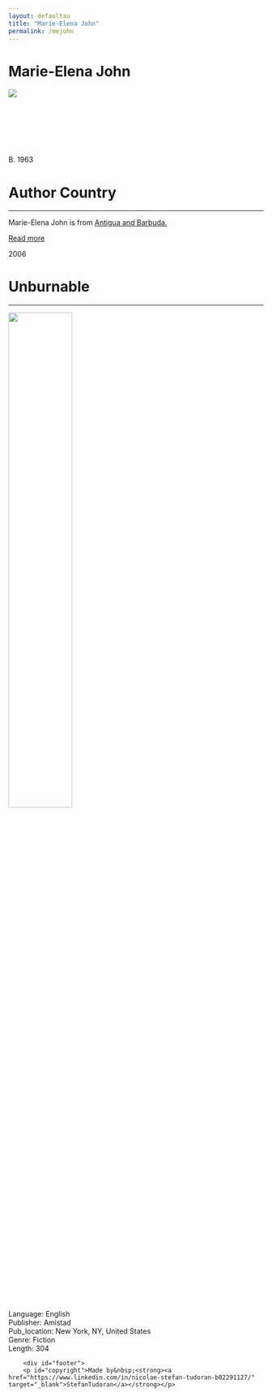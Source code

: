 ```yaml
---
layout: defaultau
title: "Marie-Elena John"
permalink: /mejohn
---
```

<!-- partial:index.partial.html -->
<div class="content">
    <h1>Marie-Elena John</h1>
    <div class="quote">
        <div><img src="https://images.gr-assets.com/authors/1283691167p8/85521.jpg" class="logo"></div>
    </div>
    <div class="timeline">
        <div style="padding-bottom:100px;"></div>
        <div class="block">
            <div class="date right"><p class="right"> B. 1963 </p></div>
            <div class="dot"></div>
            <div class="left first">
            <div class="author_country">
                <h1>Author Country</h1><hr>
            <div class="aclocation"><p>Marie-Elena John is from <a href="http://localhost:4000/38">Antigua and Barbuda.</a></p> </div>
              <div class="acreadmore">  <a href="https://en.wikipedia.org/wiki/Marie-Elena_John" target="_blank">Read more</a> </div>
            </div>
            </div>
        </div>
        <div class="block">
            <div class="date left"><p class="left">2006</p></div>
            <div class="dot"></div>
            <div class="right">
                <h1>Unburnable</h1><hr>
                <p><img src="https://encrypted-tbn1.gstatic.com/images?q=tbn:ANd9GcQtshL91pcb1gnXgaLDZhAaBzioYYfyolFlk4ZE7qVcStePqYWs"height="50%" width = "50%"></p>
                <p>
                Language: English <br/>
                Publisher: Amistad<br/>
                Pub_location: New York, NY, United States <br/>
                Genre: Fiction<br/>
                Length: 304<br/></p>                
            </div>
        </div>

        <div id="footer">
        <p id="copyright">Made by&nbsp;<strong><a href="https://www.linkedin.com/in/nicolae-stefan-tudoran-b02291127/" target="_blank">StefanTudoran</a></strong></p>

